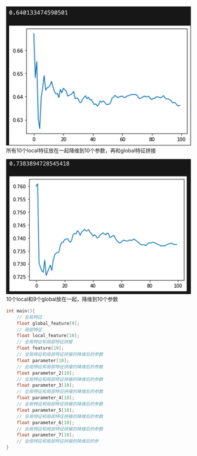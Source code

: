 ![](img/iShot_2022-05-28_20.21.16.png)
所有10个local特征放在一起降维到10个参数，再和global特征拼接

![](img/iShot_2022-05-28_20.45.17.png)
10个local和9个global放在一起，降维到10个参数
```C
int main(){
    // 全局特征
    float global_feature[9];
    // 局部特征
    float local_feature[10];
    // 全局特征和局部特征拼接
    float feature[19];
    // 全局特征和局部特征拼接的降维后的参数
    float parameter[10];
    // 全局特征和局部特征拼接的降维后的参数
    float parameter_2[10];
    // 全局特征和局部特征拼接的降维后的参数
    float parameter_3[10];
    // 全局特征和局部特征拼接的降维后的参数
    float parameter_4[10];
    // 全局特征和局部特征拼接的降维后的参数
    float parameter_5[10];
    // 全局特征和局部特征拼接的降维后的参数
    float parameter_6[10];
    // 全局特征和局部特征拼接的降维后的参数
    float parameter_7[10];
    // 全局特征和局部特征拼接的降维后的参
}
```